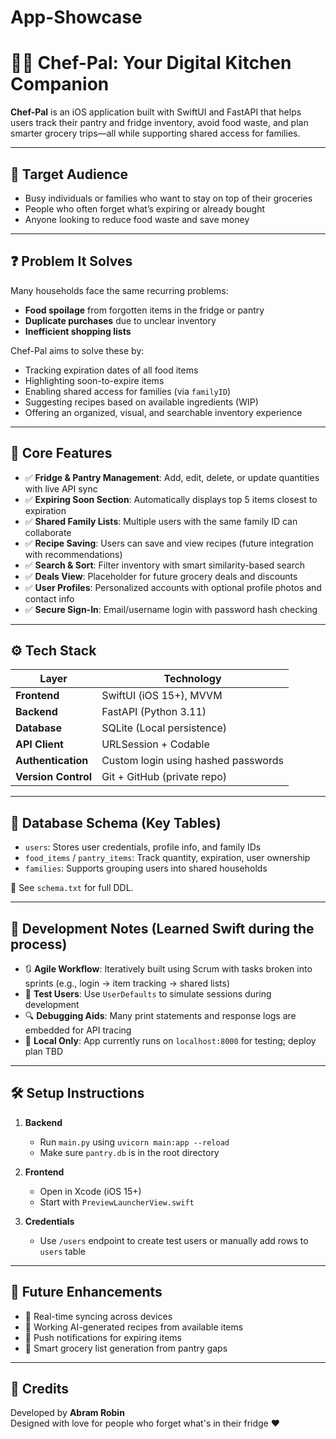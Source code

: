 # App-Showcase
# 👨‍🍳 Chef-Pal: Your Digital Kitchen Companion

**Chef-Pal** is an iOS application built with SwiftUI and FastAPI that helps users track their pantry and fridge inventory, avoid food waste, and plan smarter grocery trips—all while supporting shared access for families.

---

## 🎯 Target Audience

- Busy individuals or families who want to stay on top of their groceries
- People who often forget what’s expiring or already bought
- Anyone looking to reduce food waste and save money

---

## ❓ Problem It Solves

Many households face the same recurring problems:
- **Food spoilage** from forgotten items in the fridge or pantry
- **Duplicate purchases** due to unclear inventory
- **Inefficient shopping lists** 

Chef-Pal aims to solve these by:
- Tracking expiration dates of all food items
- Highlighting soon-to-expire items
- Enabling shared access for families (via `familyID`)
- Suggesting recipes based on available ingredients (WIP)
- Offering an organized, visual, and searchable inventory experience

---

## 📲 Core Features

- ✅ **Fridge & Pantry Management**: Add, edit, delete, or update quantities with live API sync
- ✅ **Expiring Soon Section**: Automatically displays top 5 items closest to expiration
- ✅ **Shared Family Lists**: Multiple users with the same family ID can collaborate
- ✅ **Recipe Saving**: Users can save and view recipes (future integration with recommendations)
- ✅ **Search & Sort**: Filter inventory with smart similarity-based search
- ✅ **Deals View**: Placeholder for future grocery deals and discounts
- ✅ **User Profiles**: Personalized accounts with optional profile photos and contact info
- ✅ **Secure Sign-In**: Email/username login with password hash checking

---

## ⚙️ Tech Stack

| Layer         | Technology                 |
|--------------|----------------------------|
| **Frontend** | SwiftUI (iOS 15+), MVVM     |
| **Backend**  | FastAPI (Python 3.11)       |
| **Database** | SQLite (Local persistence)  |
| **API Client** | URLSession + Codable       |
| **Authentication** | Custom login using hashed passwords |
| **Version Control** | Git + GitHub (private repo) |

---

## 🧱 Database Schema (Key Tables)

- `users`: Stores user credentials, profile info, and family IDs
- `food_items` / `pantry_items`: Track quantity, expiration, user ownership
- `families`: Supports grouping users into shared households

📄 See `schema.txt` for full DDL.

---

## 🚧 Development Notes (Learned Swift during the process)
- 🔃 **Agile Workflow**: Iteratively built using Scrum with tasks broken into sprints (e.g., login → item tracking → shared lists)
- 🧪 **Test Users**: Use `UserDefaults` to simulate sessions during development
- 🔍 **Debugging Aids**: Many print statements and response logs are embedded for API tracing
- 🔐 **Local Only**: App currently runs on `localhost:8000` for testing; deploy plan TBD

---

## 🛠 Setup Instructions

1. **Backend**
   - Run `main.py` using `uvicorn main:app --reload`
   - Make sure `pantry.db` is in the root directory

2. **Frontend**
   - Open in Xcode (iOS 15+)
   - Start with `PreviewLauncherView.swift`

3. **Credentials**
   - Use `/users` endpoint to create test users or manually add rows to `users` table

---

## 🚀 Future Enhancements

- 🔄 Real-time syncing across devices
- 🧠 Working AI-generated recipes from available items
- 📱 Push notifications for expiring items
- 🛒 Smart grocery list generation from pantry gaps

---

## 🤝 Credits

Developed by **Abram Robin**  
Designed with love for people who forget what's in their fridge ❤️
